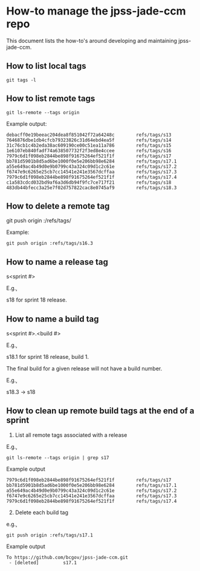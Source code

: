 # How-to manage the jpss-jade-ccm repo

This document lists the how-to's around developing and maintaining jpss-jade-ccm.

## How to list local tags

```
git tags -l
```

## How to list remote tags

```
git ls-remote --tags origin
```

Example output:

```
debacff0e19beeac204dea8f851042f72a64248c        refs/tags/s13
7646876dbe1db4cfcb79323826c31d64ebd4ea5f        refs/tags/s14
31c76cb1c4b2eda38ac609190ce00c51ea11a786        refs/tags/s15
1e6107eb840fadf74a638507732f2f3ed8e4ccee        refs/tags/s16
7979c6d1f098eb2844be898f91675264ef521f1f        refs/tags/s17
bb781d5901b8d5ad6be1000f0e5e206bb98e6284        refs/tags/s17.1
a55e649ac4b49d0e9b0799c43a324c09d1c2c61e        refs/tags/s17.2
f6747e9c6265e25cb7cc14541e241e3567dcffaa        refs/tags/s17.3
7979c6d1f098eb2844be898f91675264ef521f1f        refs/tags/s17.4
c1a583cdcd032bd9af6a3d6db94f9fc7ce717f21        refs/tags/s18
483db44bfecc3a25e7f02d757822cac8e0745af9        refs/tags/s18.3
```

## How to delete a remote tag

git push origin :/refs/tags/<tag>

Example:

```
git push origin :refs/tags/s16.3
```

## How to name a release tag

s<sprint #>

E.g.,

s18 for sprint 18 release.

## How to name a build tag

s<sprint #>.<build #>

E.g.,

s18.1 for sprint 18 release, build 1.

The final build for a given release will not have a build number.

E.g.,

s18.3 -> s18

## How to clean up remote build tags at the end of a sprint

1. List all remote tags associated with a release

E.g.,

```
git ls-remote --tags origin | grep s17
```

Example output
```
7979c6d1f098eb2844be898f91675264ef521f1f        refs/tags/s17
bb781d5901b8d5ad6be1000f0e5e206bb98e6284        refs/tags/s17.1
a55e649ac4b49d0e9b0799c43a324c09d1c2c61e        refs/tags/s17.2
f6747e9c6265e25cb7cc14541e241e3567dcffaa        refs/tags/s17.3
7979c6d1f098eb2844be898f91675264ef521f1f        refs/tags/s17.4
```

2. Delete each build tag

e.g.,

```
git push origin :refs/tags/s17.1
```

Example output
```
To https://github.com/bcgov/jpss-jade-ccm.git
 - [deleted]         s17.1
```
